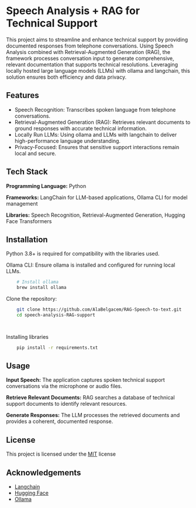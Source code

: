 
# Speech Analysis + RAG for Technical Support

This project aims to streamline and enhance technical support by providing documented responses from telephone conversations. Using Speech Analysis combined with Retrieval-Augmented Generation (RAG), the framework processes conversation input to generate comprehensive, relevant documentation that supports technical resolutions. Leveraging locally hosted large language models (LLMs) with ollama and langchain, this solution ensures both efficiency and data privacy.


## Features

- Speech Recognition: Transcribes spoken language from telephone conversations.
- Retrieval-Augmented Generation (RAG): Retrieves relevant documents to ground responses with accurate technical information.
- Locally Run LLMs: Using ollama and LLMs with langchain to deliver high-performance language understanding.
- Privacy-Focused: Ensures that sensitive support interactions remain local and secure.


## Tech Stack

**Programming Language:** Python

**Frameworks:** LangChain for LLM-based applications, Ollama CLI for model management

**Libraries:** Speech Recognition, Retrieval-Augmented Generation, Hugging Face Transformers 


## Installation

Python 3.8+ is required for compatibility with the libraries used.

Ollama CLI: Ensure ollama is installed and configured for running local LLMs.

```bash
    # Install ollama
    brew install ollama
```

Clone the repository:

```bash
    git clone https://github.com/AlaBelgacem/RAG-Speech-to-text.git
    cd speech-analysis-RAG-support

    
```

Installing libraries
```bash
    pip install -r requirements.txt
```
## Usage

**Input Speech:** The application captures spoken technical support conversations via the microphone or audio files.

**Retrieve Relevant Documents:** RAG searches a database of technical support documents to identify relevant resources.

**Generate Responses:** The LLM processes the retrieved documents and provides a coherent, documented response.


## License

This project is licensed under the [MIT](https://choosealicense.com/licenses/mit/) license


## Acknowledgements

 - [Langchain](https://python.langchain.com/docs/introduction/)
 - [Hugging Face](https://huggingface.co/)
 - [Ollama](https://ollama.com/)

